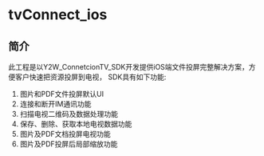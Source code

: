 # tvConnect_ios


## 简介
此工程是以Y2W_ConnetcionTV_SDK开发提供iOS端文件投屏完整解决方案，方便客户快速把资源投屏到电视， SDK具有如下功能:

<ol>
<li>图片和PDF文件投屏默认UI</li>
<li>连接和断开IM通讯功能</li>
<li>扫描电视二维码及数据处理功能</li>
<li>保存、删除、获取本地电视数据功能</li>
<li>图片及PDF文档投屏电视功能</li>
<li>图片及PDF投屏后局部缩放功能</li>
</ol>
